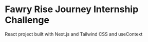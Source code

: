 # Fawry Rise Journey Internship Challenge

React project built with Next.js and Tailwind CSS and useContext
